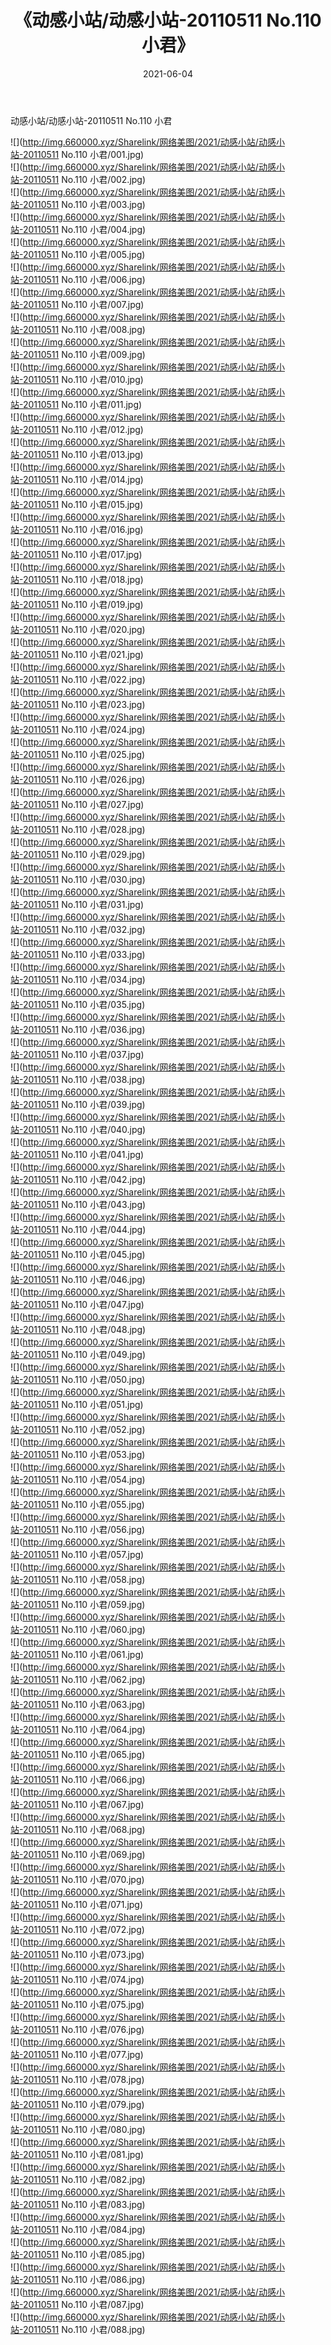 ﻿---
layout: post
title:  《动感小站/动感小站-20110511 No.110 小君》
date:   2021-06-04
img: http://img.660000.xyz/Sharelink/网络美图/2021/动感小站/动感小站-20110511 No.110 小君/000.jpg
categories: [美女, 清纯, 唯美]
---

动感小站/动感小站-20110511 No.110 小君

 ![](http://img.660000.xyz/Sharelink/网络美图/2021/动感小站/动感小站-20110511 No.110 小君/001.jpg) <br>![](http://img.660000.xyz/Sharelink/网络美图/2021/动感小站/动感小站-20110511 No.110 小君/002.jpg) <br>![](http://img.660000.xyz/Sharelink/网络美图/2021/动感小站/动感小站-20110511 No.110 小君/003.jpg) <br>![](http://img.660000.xyz/Sharelink/网络美图/2021/动感小站/动感小站-20110511 No.110 小君/004.jpg) <br>![](http://img.660000.xyz/Sharelink/网络美图/2021/动感小站/动感小站-20110511 No.110 小君/005.jpg) <br>![](http://img.660000.xyz/Sharelink/网络美图/2021/动感小站/动感小站-20110511 No.110 小君/006.jpg) <br>![](http://img.660000.xyz/Sharelink/网络美图/2021/动感小站/动感小站-20110511 No.110 小君/007.jpg) <br>![](http://img.660000.xyz/Sharelink/网络美图/2021/动感小站/动感小站-20110511 No.110 小君/008.jpg) <br>![](http://img.660000.xyz/Sharelink/网络美图/2021/动感小站/动感小站-20110511 No.110 小君/009.jpg) <br>![](http://img.660000.xyz/Sharelink/网络美图/2021/动感小站/动感小站-20110511 No.110 小君/010.jpg) <br>![](http://img.660000.xyz/Sharelink/网络美图/2021/动感小站/动感小站-20110511 No.110 小君/011.jpg) <br>![](http://img.660000.xyz/Sharelink/网络美图/2021/动感小站/动感小站-20110511 No.110 小君/012.jpg) <br>![](http://img.660000.xyz/Sharelink/网络美图/2021/动感小站/动感小站-20110511 No.110 小君/013.jpg) <br>![](http://img.660000.xyz/Sharelink/网络美图/2021/动感小站/动感小站-20110511 No.110 小君/014.jpg) <br>![](http://img.660000.xyz/Sharelink/网络美图/2021/动感小站/动感小站-20110511 No.110 小君/015.jpg) <br>![](http://img.660000.xyz/Sharelink/网络美图/2021/动感小站/动感小站-20110511 No.110 小君/016.jpg) <br>![](http://img.660000.xyz/Sharelink/网络美图/2021/动感小站/动感小站-20110511 No.110 小君/017.jpg) <br>![](http://img.660000.xyz/Sharelink/网络美图/2021/动感小站/动感小站-20110511 No.110 小君/018.jpg) <br>![](http://img.660000.xyz/Sharelink/网络美图/2021/动感小站/动感小站-20110511 No.110 小君/019.jpg) <br>![](http://img.660000.xyz/Sharelink/网络美图/2021/动感小站/动感小站-20110511 No.110 小君/020.jpg) <br>![](http://img.660000.xyz/Sharelink/网络美图/2021/动感小站/动感小站-20110511 No.110 小君/021.jpg) <br>![](http://img.660000.xyz/Sharelink/网络美图/2021/动感小站/动感小站-20110511 No.110 小君/022.jpg) <br>![](http://img.660000.xyz/Sharelink/网络美图/2021/动感小站/动感小站-20110511 No.110 小君/023.jpg) <br>![](http://img.660000.xyz/Sharelink/网络美图/2021/动感小站/动感小站-20110511 No.110 小君/024.jpg) <br>![](http://img.660000.xyz/Sharelink/网络美图/2021/动感小站/动感小站-20110511 No.110 小君/025.jpg) <br>![](http://img.660000.xyz/Sharelink/网络美图/2021/动感小站/动感小站-20110511 No.110 小君/026.jpg) <br>![](http://img.660000.xyz/Sharelink/网络美图/2021/动感小站/动感小站-20110511 No.110 小君/027.jpg) <br>![](http://img.660000.xyz/Sharelink/网络美图/2021/动感小站/动感小站-20110511 No.110 小君/028.jpg) <br>![](http://img.660000.xyz/Sharelink/网络美图/2021/动感小站/动感小站-20110511 No.110 小君/029.jpg) <br>![](http://img.660000.xyz/Sharelink/网络美图/2021/动感小站/动感小站-20110511 No.110 小君/030.jpg) <br>![](http://img.660000.xyz/Sharelink/网络美图/2021/动感小站/动感小站-20110511 No.110 小君/031.jpg) <br>![](http://img.660000.xyz/Sharelink/网络美图/2021/动感小站/动感小站-20110511 No.110 小君/032.jpg) <br>![](http://img.660000.xyz/Sharelink/网络美图/2021/动感小站/动感小站-20110511 No.110 小君/033.jpg) <br>![](http://img.660000.xyz/Sharelink/网络美图/2021/动感小站/动感小站-20110511 No.110 小君/034.jpg) <br>![](http://img.660000.xyz/Sharelink/网络美图/2021/动感小站/动感小站-20110511 No.110 小君/035.jpg) <br>![](http://img.660000.xyz/Sharelink/网络美图/2021/动感小站/动感小站-20110511 No.110 小君/036.jpg) <br>![](http://img.660000.xyz/Sharelink/网络美图/2021/动感小站/动感小站-20110511 No.110 小君/037.jpg) <br>![](http://img.660000.xyz/Sharelink/网络美图/2021/动感小站/动感小站-20110511 No.110 小君/038.jpg) <br>![](http://img.660000.xyz/Sharelink/网络美图/2021/动感小站/动感小站-20110511 No.110 小君/039.jpg) <br>![](http://img.660000.xyz/Sharelink/网络美图/2021/动感小站/动感小站-20110511 No.110 小君/040.jpg) <br>![](http://img.660000.xyz/Sharelink/网络美图/2021/动感小站/动感小站-20110511 No.110 小君/041.jpg) <br>![](http://img.660000.xyz/Sharelink/网络美图/2021/动感小站/动感小站-20110511 No.110 小君/042.jpg) <br>![](http://img.660000.xyz/Sharelink/网络美图/2021/动感小站/动感小站-20110511 No.110 小君/043.jpg) <br>![](http://img.660000.xyz/Sharelink/网络美图/2021/动感小站/动感小站-20110511 No.110 小君/044.jpg) <br>![](http://img.660000.xyz/Sharelink/网络美图/2021/动感小站/动感小站-20110511 No.110 小君/045.jpg) <br>![](http://img.660000.xyz/Sharelink/网络美图/2021/动感小站/动感小站-20110511 No.110 小君/046.jpg) <br>![](http://img.660000.xyz/Sharelink/网络美图/2021/动感小站/动感小站-20110511 No.110 小君/047.jpg) <br>![](http://img.660000.xyz/Sharelink/网络美图/2021/动感小站/动感小站-20110511 No.110 小君/048.jpg) <br>![](http://img.660000.xyz/Sharelink/网络美图/2021/动感小站/动感小站-20110511 No.110 小君/049.jpg) <br>![](http://img.660000.xyz/Sharelink/网络美图/2021/动感小站/动感小站-20110511 No.110 小君/050.jpg) <br>![](http://img.660000.xyz/Sharelink/网络美图/2021/动感小站/动感小站-20110511 No.110 小君/051.jpg) <br>![](http://img.660000.xyz/Sharelink/网络美图/2021/动感小站/动感小站-20110511 No.110 小君/052.jpg) <br>![](http://img.660000.xyz/Sharelink/网络美图/2021/动感小站/动感小站-20110511 No.110 小君/053.jpg) <br>![](http://img.660000.xyz/Sharelink/网络美图/2021/动感小站/动感小站-20110511 No.110 小君/054.jpg) <br>![](http://img.660000.xyz/Sharelink/网络美图/2021/动感小站/动感小站-20110511 No.110 小君/055.jpg) <br>![](http://img.660000.xyz/Sharelink/网络美图/2021/动感小站/动感小站-20110511 No.110 小君/056.jpg) <br>![](http://img.660000.xyz/Sharelink/网络美图/2021/动感小站/动感小站-20110511 No.110 小君/057.jpg) <br>![](http://img.660000.xyz/Sharelink/网络美图/2021/动感小站/动感小站-20110511 No.110 小君/058.jpg) <br>![](http://img.660000.xyz/Sharelink/网络美图/2021/动感小站/动感小站-20110511 No.110 小君/059.jpg) <br>![](http://img.660000.xyz/Sharelink/网络美图/2021/动感小站/动感小站-20110511 No.110 小君/060.jpg) <br>![](http://img.660000.xyz/Sharelink/网络美图/2021/动感小站/动感小站-20110511 No.110 小君/061.jpg) <br>![](http://img.660000.xyz/Sharelink/网络美图/2021/动感小站/动感小站-20110511 No.110 小君/062.jpg) <br>![](http://img.660000.xyz/Sharelink/网络美图/2021/动感小站/动感小站-20110511 No.110 小君/063.jpg) <br>![](http://img.660000.xyz/Sharelink/网络美图/2021/动感小站/动感小站-20110511 No.110 小君/064.jpg) <br>![](http://img.660000.xyz/Sharelink/网络美图/2021/动感小站/动感小站-20110511 No.110 小君/065.jpg) <br>![](http://img.660000.xyz/Sharelink/网络美图/2021/动感小站/动感小站-20110511 No.110 小君/066.jpg) <br>![](http://img.660000.xyz/Sharelink/网络美图/2021/动感小站/动感小站-20110511 No.110 小君/067.jpg) <br>![](http://img.660000.xyz/Sharelink/网络美图/2021/动感小站/动感小站-20110511 No.110 小君/068.jpg) <br>![](http://img.660000.xyz/Sharelink/网络美图/2021/动感小站/动感小站-20110511 No.110 小君/069.jpg) <br>![](http://img.660000.xyz/Sharelink/网络美图/2021/动感小站/动感小站-20110511 No.110 小君/070.jpg) <br>![](http://img.660000.xyz/Sharelink/网络美图/2021/动感小站/动感小站-20110511 No.110 小君/071.jpg) <br>![](http://img.660000.xyz/Sharelink/网络美图/2021/动感小站/动感小站-20110511 No.110 小君/072.jpg) <br>![](http://img.660000.xyz/Sharelink/网络美图/2021/动感小站/动感小站-20110511 No.110 小君/073.jpg) <br>![](http://img.660000.xyz/Sharelink/网络美图/2021/动感小站/动感小站-20110511 No.110 小君/074.jpg) <br>![](http://img.660000.xyz/Sharelink/网络美图/2021/动感小站/动感小站-20110511 No.110 小君/075.jpg) <br>![](http://img.660000.xyz/Sharelink/网络美图/2021/动感小站/动感小站-20110511 No.110 小君/076.jpg) <br>![](http://img.660000.xyz/Sharelink/网络美图/2021/动感小站/动感小站-20110511 No.110 小君/077.jpg) <br>![](http://img.660000.xyz/Sharelink/网络美图/2021/动感小站/动感小站-20110511 No.110 小君/078.jpg) <br>![](http://img.660000.xyz/Sharelink/网络美图/2021/动感小站/动感小站-20110511 No.110 小君/079.jpg) <br>![](http://img.660000.xyz/Sharelink/网络美图/2021/动感小站/动感小站-20110511 No.110 小君/080.jpg) <br>![](http://img.660000.xyz/Sharelink/网络美图/2021/动感小站/动感小站-20110511 No.110 小君/081.jpg) <br>![](http://img.660000.xyz/Sharelink/网络美图/2021/动感小站/动感小站-20110511 No.110 小君/082.jpg) <br>![](http://img.660000.xyz/Sharelink/网络美图/2021/动感小站/动感小站-20110511 No.110 小君/083.jpg) <br>![](http://img.660000.xyz/Sharelink/网络美图/2021/动感小站/动感小站-20110511 No.110 小君/084.jpg) <br>![](http://img.660000.xyz/Sharelink/网络美图/2021/动感小站/动感小站-20110511 No.110 小君/085.jpg) <br>![](http://img.660000.xyz/Sharelink/网络美图/2021/动感小站/动感小站-20110511 No.110 小君/086.jpg) <br>![](http://img.660000.xyz/Sharelink/网络美图/2021/动感小站/动感小站-20110511 No.110 小君/087.jpg) <br>![](http://img.660000.xyz/Sharelink/网络美图/2021/动感小站/动感小站-20110511 No.110 小君/088.jpg) <br>